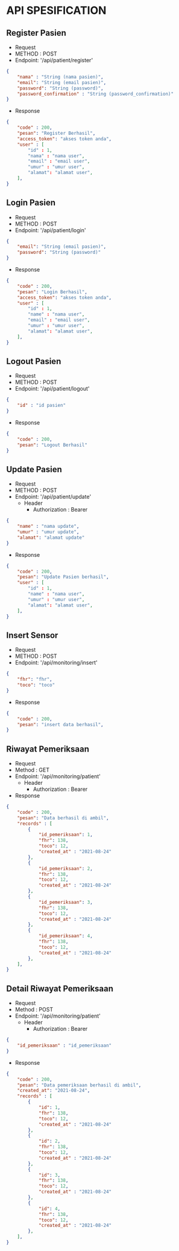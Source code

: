 # API SPESIFICATION

## Register Pasien
- Request
- METHOD : POST
- Endpoint: '/api/patient/register' 
```json
{
    "nama" : "String (nama pasien)",
    "email": "String (email pasien)",
    "password": "String (password)",
    "password_confirmation" : "String (password_confirmation)"
}
```
- Response
```json
{
    "code" : 200,
    "pesan": "Register Berhasil",
    "access_token": "akses token anda",
    "user" : [
        "id" : 1,
        "nama" : "nama user",
        "email" : "email user",
        "umur" : "umur user",
        "alamat": "alamat user",
    ],
}
```

## Login Pasien
- Request
- METHOD : POST 
- Endpoint: '/api/patient/login' 
```json
{
    "email": "String (email pasien)",
    "password": "String (password)"
}
```
- Response
```json
{
    "code" : 200,
    "pesan": "Login Berhasil",
    "access_token": "akses token anda",
    "user" : [
        "id" : 1,
        "name" : "nama user",
        "email" : "email user",
        "umur" : "umur user",
        "alamat": "alamat user",
    ],
}
```


## Logout Pasien
- Request
- METHOD : POST 
- Endpoint: '/api/patient/logout' 
```json
{
    "id" : "id pasien"
}
```
- Response
```json
{
    "code" : 200,
    "pesan": "Logout Berhasil"
}
```


## Update Pasien
- Request
- METHOD : POST
- Endpoint: '/api/patient/update' 
  - Header
    - Authorization : Bearer
```json
{
    "name" : "nama update",
    "umur" : "umur update",
    "alamat": "alamat update"
}
```
- Response
```json
{
    "code" : 200,
    "pesan": "Update Pasien berhasil",
    "user" : [
        "id" : 1,
        "name" : "nama user",
        "umur" : "umur user",
        "alamat": "alamat user",
    ],
}
```

## Insert Sensor
- Request
- METHOD : POST
- Endpoint: '/api/monitoring/insert' 
```json
{
    "fhr": "fhr",
    "toco": "toco"
}
```
- Response
```json
{
    "code" : 200,
    "pesan": "insert data berhasil",
}
```

## Riwayat Pemeriksaan
- Request
- Method : GET
- Endpoint: '/api/monitoring/patient' 
  - Header
    - Authorization : Bearer
- Response

```json
{
    "code" : 200,
    "pesan": "Data berhasil di ambil",
    "records" : [
        {
            "id_pemeriksaan": 1,
            "fhr": 138,
            "toco": 12,
            "created_at" : "2021-08-24"
        },
        {
            "id_pemeriksaan": 2,
            "fhr": 138,
            "toco": 12,
            "created_at" : "2021-08-24"
        },
        {
            "id_pemeriksaan": 3,
            "fhr": 138,
            "toco": 12,
            "created_at" : "2021-08-24"
        },
        {
            "id_pemeriksaan": 4,
            "fhr": 138,
            "toco": 12,
            "created_at" : "2021-08-24"
        },
    ],
}
```

## Detail Riwayat Pemeriksaan
- Request
- Method : POST
- Endpoint: '/api/monitoring/patient' 
  - Header
    - Authorization : Bearer
```json
{
    "id_pemeriksaan" : "id_pemeriksaan"
}
```

- Response

```json
{
    "code" : 200,
    "pesan": "Data pemeriksaan berhasil di ambil",
    "created_at": "2021-08-24",
    "records" : [
        {
            "id": 1,
            "fhr": 138,
            "toco": 12,
            "created_at" : "2021-08-24"
        },
        {
            "id": 2,
            "fhr": 138,
            "toco": 12,
            "created_at" : "2021-08-24"
        },
        {
            "id": 3,
            "fhr": 138,
            "toco": 12,
            "created_at" : "2021-08-24"
        },
        {
            "id": 4,
            "fhr": 138,
            "toco": 12,
            "created_at" : "2021-08-24"
        },
    ],
}
```